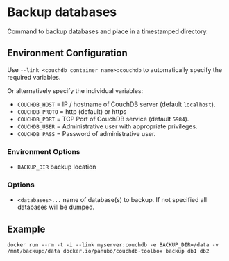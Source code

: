 # Backup databases

Command to backup databases and place in a timestamped directory.

## Environment Configuration

Use `--link <couchdb container name>:couchdb` to automatically specify the required variables.

Or alternatively specify the individual variables:

- `COUCHDB_HOST` = IP / hostname of CouchDB server (default `localhost`).
- `COUCHDB_PROTO` = http (default) or https
- `COUCHDB_PORT` = TCP Port of CouchDB service (default `5984`).
- `COUCHDB_USER` = Administrative user with appropriate privileges.
- `COUCHDB_PASS` = Password of administrative user.

### Environment Options

- `BACKUP_DIR` backup location

### Options

- `<databases>...` name of database(s) to backup. If not specified all databases will be dumped.

## Example

```
docker run --rm -t -i --link myserver:couchdb -e BACKUP_DIR=/data -v /mnt/backup:/data docker.io/panubo/couchdb-toolbox backup db1 db2
```
